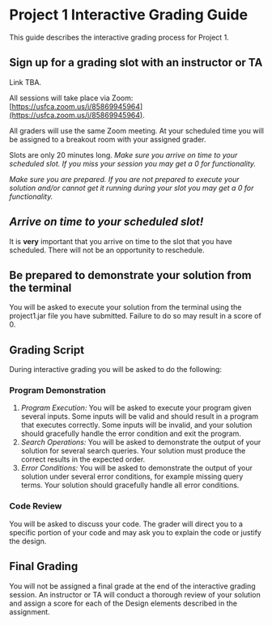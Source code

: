 Project 1 Interactive Grading Guide
===================================

This guide describes the interactive grading process for Project 1.

## Sign up for a grading slot with an instructor or TA

Link TBA.

All sessions will take place via Zoom: 
[https://usfca.zoom.us/j/85869945964](https://usfca.zoom.us/j/85869945964).

All graders will use the same Zoom meeting. At your scheduled time you will be assigned to a breakout room with your assigned grader.

Slots are only 20 minutes long. *Make sure you arrive on time to your scheduled slot. If you miss your session you may get a 0 for functionality.*

*Make sure you are prepared. If you are not prepared to execute your solution and/or cannot get it running during your slot you may get a 0 for functionality.* 

## *Arrive on time to your scheduled slot!*

It is **very** important that you arrive on time to the slot that you have scheduled. There will not be an opportunity to reschedule.


## Be prepared to demonstrate your solution from the terminal

You will be asked to execute your solution from the terminal using the project1.jar file you have submitted. Failure to do so may result in a score of 0. 

## Grading Script

During interactive grading you will be asked to do the following:

### Program Demonstration
1. *Program Execution:* You will be asked to execute your program given several inputs. Some inputs will be valid and should result in a program that executes correctly. Some inputs will be invalid, and your solution should gracefully handle the error condition and exit the program.
2. *Search Operations:* You will be asked to demonstrate the output of your solution for several search queries. Your solution must produce the correct results in the expected order.
3. *Error Conditions:* You will be asked to demonstrate the output of your solution under several error conditions, for example missing query terms. Your solution should gracefully handle all error conditions.

### Code Review

You will be asked to discuss your code. The grader will direct you to a specific portion of your code and may ask you to explain the code or justify the design. 

## Final Grading

You will not be assigned a final grade at the end of the interactive grading session. An instructor or TA will conduct a thorough review of your solution and assign a score for each of the Design elements described in the assignment. 



